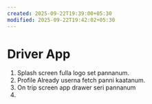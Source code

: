 ```yaml
---
created: 2025-09-22T19:39:00+05:30
modified: 2025-09-22T19:42:02+05:30
---
```


# Driver App

1. Splash screen fulla logo set pannanum.
2. Profile Already userna fetch panni kaatanum.
3. On trip screen app drawer seri pannanum
4.
